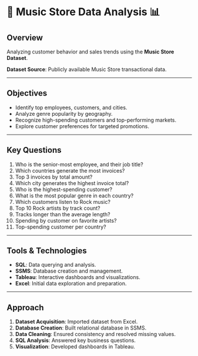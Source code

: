 # 🎵 Music Store Data Analysis 📊  

## Overview  
Analyzing customer behavior and sales trends using the **Music Store Dataset**.  

**Dataset Source**: Publicly available Music Store transactional data.  

---

## Objectives  
- Identify top employees, customers, and cities.  
- Analyze genre popularity by geography.  
- Recognize high-spending customers and top-performing markets.  
- Explore customer preferences for targeted promotions.  

---

## Key Questions  
1. Who is the senior-most employee, and their job title?  
2. Which countries generate the most invoices?  
3. Top 3 invoices by total amount?  
4. Which city generates the highest invoice total?  
5. Who is the highest-spending customer?  
6. What is the most popular genre in each country?  
7. Which customers listen to Rock music?  
8. Top 10 Rock artists by track count?  
9. Tracks longer than the average length?  
10. Spending by customer on favorite artists?  
11. Top-spending customer per country?  

---

## Tools & Technologies  
- **SQL**: Data querying and analysis.  
- **SSMS**: Database creation and management.  
- **Tableau**: Interactive dashboards and visualizations.  
- **Excel**: Initial data exploration and preparation.  

---

## Approach  
1. **Dataset Acquisition**: Imported dataset from Excel.  
2. **Database Creation**: Built relational database in SSMS.  
3. **Data Cleaning**: Ensured consistency and resolved missing values.  
4. **SQL Analysis**: Answered key business questions.  
5. **Visualization**: Developed dashboards in Tableau.  




